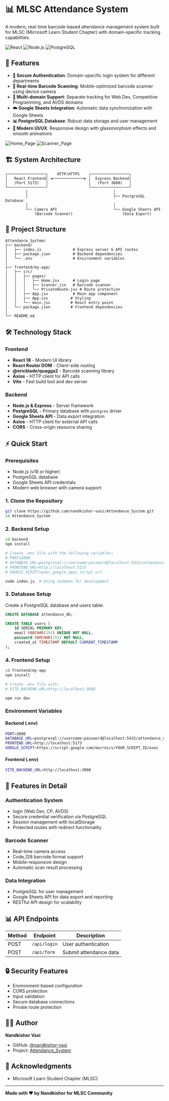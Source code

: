 # 📊 MLSC Attendance System

A modern, real-time barcode-based attendance management system built for MLSC (Microsoft Learn Student Chapter) with domain-specific tracking capabilities.

![React](https://img.shields.io/badge/React-18-blue)
![Node.js](https://img.shields.io/badge/Node.js-18+-green)
![PostgreSQL](https://img.shields.io/badge/PostgreSQL-Latest-blue)

## 🚀 Features

- **🔐 Secure Authentication**: Domain-specific login system for different departments
- **📱 Real-time Barcode Scanning**: Mobile-optimized barcode scanner using device camera
- **🎯 Multi-domain Support**: Separate tracking for Web Dev, Competitive Programming, and AI/DS domains
- **☁️ Google Sheets Integration**: Automatic data synchronization with Google Sheets
- **📊 PostgreSQL Database**: Robust data storage and user management
- **🎨 Modern UI/UX**: Responsive design with glassmorphism effects and smooth animations

![Home_Page](https://res.cloudinary.com/djgg2f0jh/image/upload/v1757142666/Screenshot_2025-09-06_124040_opxv4a.png)
![Scanner_Page](https://res.cloudinary.com/djgg2f0jh/image/upload/v1757142777/Screenshot_2025-09-06_124242_z2hzqd.png)

## 🏗️ System Architecture

```
┌─────────────────┐    HTTP/HTTPS    ┌─────────────────┐
│   React Frontend│ ◄──────────────► │  Express Backend│
│   (Port 5173)   │                  │   (Port 3000)   │
└─────────────────┘                  └─────────────────┘
         │                                      │
         │                                      ├── PostgreSQL Database
         │                                      │
         └── Camera API                         └── Google Sheets API
             (Barcode Scanner)                      (Data Export)
```

## 📁 Project Structure

```
Attendance_System/
├── backend/
│   ├── index.js              # Express server & API routes
│   ├── package.json          # Backend dependencies
│   └── .env                  # Environment variables
│
├── frontend/my-app/
│   ├── src/
│   │   ├── pages/
│   │   │   ├── Home.jsx      # Login page
│   │   │   ├── Scanner.jsx   # Barcode scanner
│   │   │   └── PrivateRoute.jsx # Route protection
│   │   ├── App.jsx           # Main app component
│   │   ├── App.css          # Styling
│   │   └── main.jsx         # React entry point
│   └── package.json         # Frontend dependencies
│
└── README.md
```

## 🛠️ Technology Stack

### Frontend
- **React 18** - Modern UI library
- **React Router DOM** - Client-side routing
- **@ericblade/quagga2** - Barcode scanning library
- **Axios** - HTTP client for API calls
- **Vite** - Fast build tool and dev server

### Backend
- **Node.js & Express** - Server framework
- **PostgreSQL** - Primary database with `postgres` driver
- **Google Sheets API** - Data export integration
- **Axios** - HTTP client for external API calls
- **CORS** - Cross-origin resource sharing

## ⚡ Quick Start

### Prerequisites
- Node.js (v18 or higher)
- PostgreSQL database
- Google Sheets API credentials
- Modern web browser with camera support

### 1. Clone the Repository
```bash
git clone https://github.com/nandkishor-vasi/Attendance_System.git
cd Attendance_System
```

### 2. Backend Setup
```bash
cd backend
npm install

# Create .env file with the following variables:
# PORT=3000
# DATABASE_URL=postgresql://username:password@localhost:5432/attendance_db
# FRONTEND_URL=http://localhost:5173
# GOOGLE_SCRIPT=your_google_apps_script_url

node index.js  # Using nodemon for development
```

### 3. Database Setup
Create a PostgreSQL database and users table:
```sql
CREATE DATABASE attendance_db;

CREATE TABLE users (
    id SERIAL PRIMARY KEY,
    email VARCHAR(255) UNIQUE NOT NULL,
    password VARCHAR(255) NOT NULL,
    created_at TIMESTAMP DEFAULT CURRENT_TIMESTAMP
);

```

### 4. Frontend Setup
```bash
cd frontend/my-app
npm install

# Create .env file with:
# VITE_BACKEND_URL=http://localhost:3000

npm run dev
```
### Environment Variables

#### Backend (.env)
```bash
PORT=3000
DATABASE_URL=postgresql://username:password@localhost:5432/attendance_db
FRONTEND_URL=http://localhost:5173
GOOGLE_SCRIPT=https://script.google.com/macros/s/YOUR_SCRIPT_ID/exec
```

#### Frontend (.env)
```bash
VITE_BACKEND_URL=http://localhost:3000
```

## 🎨 Features in Detail

### Authentication System
- login (Web Dev, CP, AI/DS)
- Secure credential verification via PostgreSQL
- Session management with localStorage
- Protected routes with redirect functionality

### Barcode Scanner
- Real-time camera access
- Code_128 barcode format support
- Mobile-responsive design
- Automatic scan result processing

### Data Integration
- PostgreSQL for user management
- Google Sheets API for data export and reporting
- RESTful API design for scalability

## 📊 API Endpoints

| Method | Endpoint | Description |
|--------|----------|-------------|
| POST | `/api/login` | User authentication |
| POST | `/api/form` | Submit attendance data |

## 🔒 Security Features

- Environment-based configuration
- CORS protection
- Input validation
- Secure database connections
- Private route protection
  
## 👨‍💻 Author

**Nandkishor Vasi**
- GitHub: [@nandkishor-vasi](https://github.com/nandkishor-vasi)
- Project: [Attendance_System](https://github.com/nandkishor-vasi/Attendance_System)

## 🙏 Acknowledgments
- Microsoft Learn Student Chapter (MLSC)

---

**Made with ❤️ by Nandkishor for MLSC Community**
